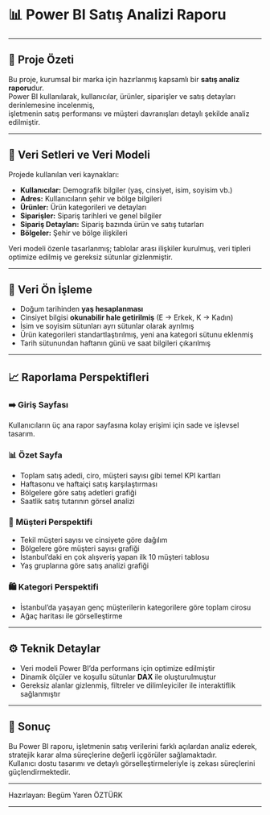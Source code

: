 # 📊 Power BI Satış Analizi Raporu

---

## 📝 Proje Özeti

Bu proje, kurumsal bir marka için hazırlanmış kapsamlı bir **satış analiz raporu**dur.  
Power BI kullanılarak, kullanıcılar, ürünler, siparişler ve satış detayları derinlemesine incelenmiş,  
işletmenin satış performansı ve müşteri davranışları detaylı şekilde analiz edilmiştir.

---

## 📂 Veri Setleri ve Veri Modeli

Projede kullanılan veri kaynakları:

- **Kullanıcılar:** Demografik bilgiler (yaş, cinsiyet, isim, soyisim vb.)  
- **Adres:** Kullanıcıların şehir ve bölge bilgileri  
- **Ürünler:** Ürün kategorileri ve detayları  
- **Siparişler:** Sipariş tarihleri ve genel bilgiler  
- **Sipariş Detayları:** Sipariş bazında ürün ve satış tutarları  
- **Bölgeler:** Şehir ve bölge ilişkileri  

Veri modeli özenle tasarlanmış; tablolar arası ilişkiler kurulmuş, veri tipleri optimize edilmiş ve gereksiz sütunlar gizlenmiştir.

---

## 🔄 Veri Ön İşleme

- Doğum tarihinden **yaş hesaplanması**  
- Cinsiyet bilgisi **okunabilir hale getirilmiş** (E → Erkek, K → Kadın)  
- İsim ve soyisim sütunları ayrı sütunlar olarak ayrılmış  
- Ürün kategorileri standartlaştırılmış, yeni ana kategori sütunu eklenmiş  
- Tarih sütunundan haftanın günü ve saat bilgileri çıkarılmış  

---

## 📈 Raporlama Perspektifleri

### ➡️ Giriş Sayfası  
Kullanıcıların üç ana rapor sayfasına kolay erişimi için sade ve işlevsel tasarım.

### 📊 Özet Sayfa  
- Toplam satış adedi, ciro, müşteri sayısı gibi temel KPI kartları  
- Haftasonu ve haftaiçi satış karşılaştırması  
- Bölgelere göre satış adetleri grafiği  
- Saatlik satış tutarının görsel analizi  

### 👥 Müşteri Perspektifi  
- Tekil müşteri sayısı ve cinsiyete göre dağılım  
- Bölgelere göre müşteri sayısı grafiği  
- İstanbul’daki en çok alışveriş yapan ilk 10 müşteri tablosu  
- Yaş gruplarına göre satış analizi grafiği  

### 🛍️ Kategori Perspektifi  
- İstanbul’da yaşayan genç müşterilerin kategorilere göre toplam cirosu  
- Ağaç haritası ile görselleştirme  

---

## ⚙️ Teknik Detaylar

- Veri modeli Power BI’da performans için optimize edilmiştir  
- Dinamik ölçüler ve koşullu sütunlar **DAX** ile oluşturulmuştur  
- Gereksiz alanlar gizlenmiş, filtreler ve dilimleyiciler ile interaktiflik sağlanmıştır  

---

## 🎯 Sonuç

Bu Power BI raporu, işletmenin satış verilerini farklı açılardan analiz ederek,  
stratejik karar alma süreçlerine değerli içgörüler sağlamaktadır.  
Kullanıcı dostu tasarımı ve detaylı görselleştirmeleriyle iş zekası süreçlerini güçlendirmektedir.

---

Hazırlayan: Begüm Yaren ÖZTÜRK

---

